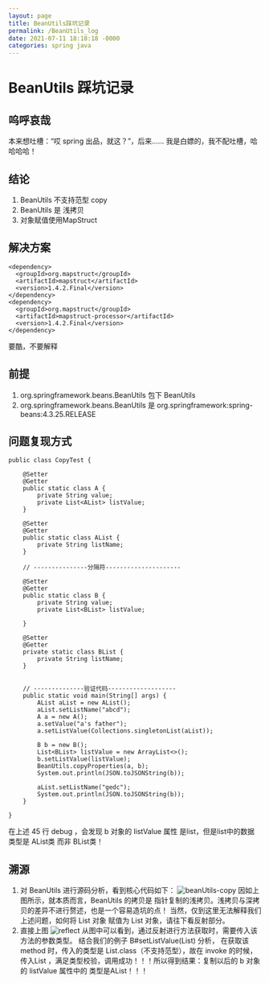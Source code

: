 ```yaml
---
layout: page
title: BeanUtils踩坑记录
permalink: /BeanUtils_log
date: 2021-07-11 18:18:18 -0000
categories: spring java
---
```


# BeanUtils 踩坑记录

## 呜呼哀哉

本来想吐槽：“哎 spring 出品，就这？”，后来...... 我是白嫖的，我不配吐槽，哈哈哈哈！

## 结论

1. BeanUtils 不支持范型 copy 
2. BeanUtils 是 浅拷贝 
3. 对象赋值使用MapStruct

## 解决方案

```
<dependency>
  <groupId>org.mapstruct</groupId>
  <artifactId>mapstruct</artifactId>
  <version>1.4.2.Final</version>
</dependency>
<dependency>
  <groupId>org.mapstruct</groupId>
  <artifactId>mapstruct-processor</artifactId>
  <version>1.4.2.Final</version>
</dependency>
```

要酷，不要解释

## 前提

1. org.springframework.beans.BeanUtils 包下 BeanUtils
2. org.springframework.beans.BeanUtils 是 org.springframework:spring-beans:4.3.25.RELEASE

## 问题复现方式

```
public class CopyTest {

    @Setter
    @Getter
    public static class A {
        private String value;
        private List<AList> listValue;
    }

    @Setter
    @Getter
    public static class AList {
        private String listName;
    }

    // ---------------分隔符---------------------

    @Setter
    @Getter
    public static class B {
        private String value;
        private List<BList> listValue;

    }

    @Setter
    @Getter
    private static class BList {
        private String listName;
    }


    // --------------验证代码-------------------
    public static void main(String[] args) {
        AList aList = new AList();
        aList.setListName("abcd");
        A a = new A();
        a.setValue("a's father");
        a.setListValue(Collections.singletonList(aList));

        B b = new B();
        List<BList> listValue = new ArrayList<>();
        b.setListValue(listValue);
        BeanUtils.copyProperties(a, b);
        System.out.println(JSON.toJSONString(b));

        aList.setListName("gedc");
        System.out.println(JSON.toJSONString(b));
    }

}
```

在上述 45 行  debug ，会发现 b 对象的 listValue 属性 是list，但是list中的数据类型是 AList类 而非 BList类！

## 溯源

1. 对 BeanUtils 进行源码分析，看到核心代码如下：
   ![beanUtils-copy](/Never12581/bocl/blob/gh-pages/picture/20210711/beanUtils-copy.jpg?raw=true)
   因如上图所示，就本质而言，BeanUtils 的拷贝是 指针复制的浅拷贝。浅拷贝与深拷贝的差异不进行赘述，也是一个容易造坑的点！
   当然，仅到这里无法解释我们上述问题，如何将 List<BList> 对象 赋值为 List<AList> 对象，请往下看反射部分。
2. 直接上图
   ![reflect](/Never12581/bocl/blob/gh-pages/picture/20210711/reflect.png?raw=true)
   从图中可以看到，通过反射进行方法获取时，需要传入该方法的参数类型。
   结合我们的例子 B#setListValue(List<BList>) 分析，
   在获取该 method 时，传入的类型是 List.class（不支持范型），故在 invoke 的时候，传入List<AList> ，满足类型校验，调用成功！！！所以得到结果：复制以后的 b 对象的 listValue 属性中的 类型是AList！！！